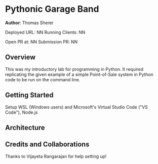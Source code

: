 # Pythonic Garage Band

**Author**: Thomas Sherer

Deployed URL:    NN
Running Clients: NN  
<!-- (e.g., React) -->

Open PR at:      NN
Submission PR:   NN

## Overview
This was my introductory lab for programming in Python. It required replicating the given example of a simple Point-of-Sale system in Python code to be run on the command line.

## Getting Started
<!-- What are the steps that a user must take in order to build this app on their own machine and get it running? -->
Setup WSL (Windows users) and Microsoft's Virtual Studio Code ("VS Code"), Node.js

## Architecture
<!-- Provide a detailed description of the application design. What technologies (languages, libraries, etc) you're using, and any other relevant design information. -->

## Credits and Collaborations
<!-- Give credit (and a link) to other people or resources that helped you build this application. -->
Thanks to Vijayeta Rangarajan for help setting up!
